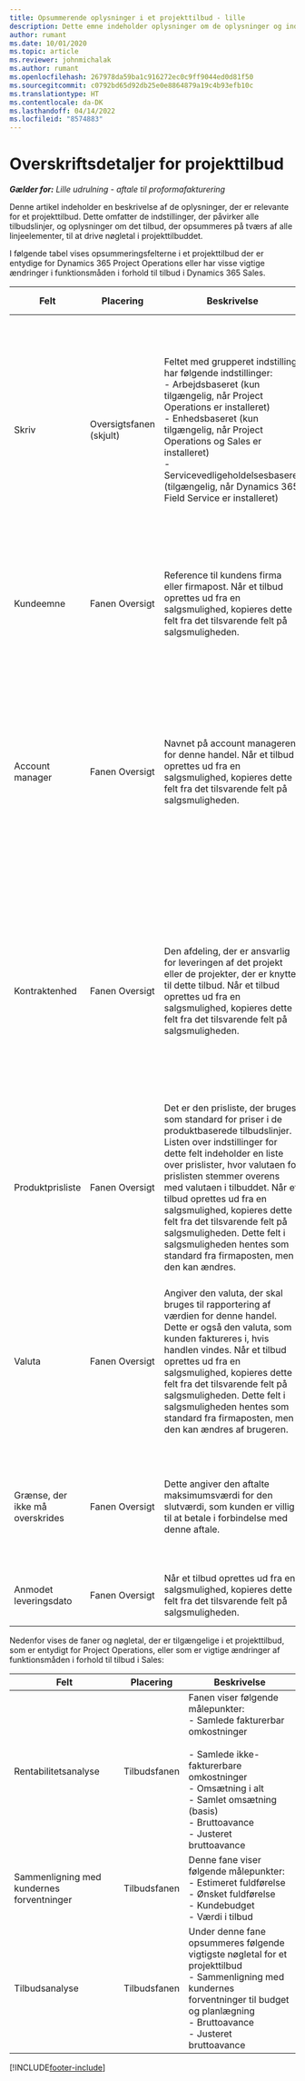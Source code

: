 ```yaml
---
title: Opsummerende oplysninger i et projekttilbud - lille
description: Dette emne indeholder oplysninger om de oplysninger og indstillinger, der gælder for og påvirker projekttilbud. (Sales)
author: rumant
ms.date: 10/01/2020
ms.topic: article
ms.reviewer: johnmichalak
ms.author: rumant
ms.openlocfilehash: 267978da59ba1c916272ec0c9ff9044ed0d81f50
ms.sourcegitcommit: c0792bd65d92db25e0e8864879a19c4b93efb10c
ms.translationtype: HT
ms.contentlocale: da-DK
ms.lasthandoff: 04/14/2022
ms.locfileid: "8574883"
---
```

# <a name="header-details-for-project-quotes"></a>Overskriftsdetaljer for projekttilbud

_**Gælder for:** Lille udrulning - aftale til proformafakturering_

Denne artikel indeholder en beskrivelse af de oplysninger, der er relevante for et projekttilbud. Dette omfatter de indstillinger, der påvirker alle tilbudslinjer, og oplysninger om det tilbud, der opsummeres på tværs af alle linjeelementer, til at drive nøgletal i projekttilbuddet.

I følgende tabel vises opsummeringsfelterne i et projekttilbud der er entydige for Dynamics 365 Project Operations eller har visse vigtige ændringer i funktionsmåden i forhold til tilbud i Dynamics 365 Sales.

| **Felt** | **Placering** | **Beskrivelse** | **Downstream-virkning** |
| --- | --- | --- | --- |
| Skriv | Oversigtsfanen (skjult) | Feltet med grupperet indstilling har følgende indstillinger:</br>- Arbejdsbaseret (kun tilgængelig, når Project Operations er installeret)</br>- Enhedsbaseret (kun tilgængelig, når Project Operations og Sales er installeret)</br>- Servicevedligeholdelsesbaseret (tilgængelig, når Dynamics 365 Field Service er installeret) | Når du bruger programmet Project Operations, angives værdien i dette felt automatisk til **Arbejdsbaseret**. Dette klassificerer tilbuddet som et projektbaseret tilbud. Et tilbud skal være projektbaseret, for at alle projektspecifikke udvidelser og funktioner kan aktiveres. |
| Kundeemne | Fanen Oversigt | Reference til kundens firma eller firmapost. Når et tilbud oprettes ud fra en salgsmulighed, kopieres dette felt fra det tilsvarende felt på salgsmuligheden. | Valutaen i projekttilbuddet angives som standard på grundlag af kundens valuta. Dette kan dog ikke ændres, før tilbuddet er blevet gemt. |
| Account manager | Fanen Oversigt | Navnet på account manageren for denne handel. Når et tilbud oprettes ud fra en salgsmulighed, kopieres dette felt fra det tilsvarende felt på salgsmuligheden. | Account manageren er ansvarlig for at administrere relationen til kunden ved at fuldføre dette projekt. På basis af den reserverbare ressourcepost, der er knyttet til Account manager, angives standarden for kontraktenheden på projekttilbuddet. |
| Kontraktenhed | Fanen Oversigt | Den afdeling, der er ansvarlig for leveringen af det projekt eller de projekter, der er knyttet til dette tilbud. Når et tilbud oprettes ud fra en salgsmulighed, kopieres dette felt fra det tilsvarende felt på salgsmuligheden. | Kontraktenheden er afdelingen i det firma, som skal udføre projekterne, når handlen er indgået. Alle kontraherende enheder har en valuta, og denne valuta bruges til at rapportere de anslåede og faktiske omkostninger, der er påløbet i løbet af projektets fuldførelse. |
| Produktprisliste | Fanen Oversigt | Det er den prisliste, der bruges som standard for priser i de produktbaserede tilbudslinjer. Listen over indstillinger for dette felt indeholder en liste over prislister, hvor valutaen for prislisten stemmer overens med valutaen i tilbuddet. Når et tilbud oprettes ud fra en salgsmulighed, kopieres dette felt fra det tilsvarende felt på salgsmuligheden. Dette felt i salgsmuligheden hentes som standard fra firmaposten, men den kan ændres. | Når et tilbuddet bliver vundet, kopieres denne feltværdi til den projektkontrakt, der er oprettet. |
| Valuta | Fanen Oversigt | Angiver den valuta, der skal bruges til rapportering af værdien for denne handel. Dette er også den valuta, som kunden faktureres i, hvis handlen vindes. Når et tilbud oprettes ud fra en salgsmulighed, kopieres dette felt fra det tilsvarende felt på salgsmuligheden. Dette felt i salgsmuligheden hentes som standard fra firmaposten, men den kan ændres af brugeren. | Når et tilbud er gemt, kan du ikke længere redigere dette felt. Dette anvendes som standard for produkt- og projektprislister på tilbuddet. Valutaen på tilbuddet anvendes til at periodisere valutaen på prislisten. |
| Grænse, der ikke må overskrides | Fanen Oversigt | Dette angiver den aftalte maksimumsværdi for den slutværdi, som kunden er villig til at betale i forbindelse med denne aftale. | Denne maksimumsværdi evalueres under udførelsen og er gældende på tværs af alle linjeelementer og projekter, der er knyttet til denne handel. |
| Anmodet leveringsdato | Fanen Oversigt | Når et tilbud oprettes ud fra en salgsmulighed, kopieres dette felt fra det tilsvarende felt på salgsmuligheden. | Denne dato bruges som slutdato for generering af fakturaplaner. |

Nedenfor vises de faner og nøgletal, der er tilgængelige i et projekttilbud, som er entydigt for Project Operations, eller som er vigtige ændringer af funktionsmåden i forhold til tilbud i Sales:

| **Felt** | **Placering** | **Beskrivelse** |
| --- | --- | --- |
| Rentabilitetsanalyse | Tilbudsfanen | Fanen viser følgende målepunkter:</br>- Samlede fakturerbar omkostninger</br></br>- Samlede ikke-fakturerbare omkostninger</br>- Omsætning i alt</br>- Samlet omsætning (basis)</br>- Bruttoavance</br>- Justeret bruttoavance|
| Sammenligning med kundernes forventninger | Tilbudsfanen | Denne fane viser følgende målepunkter:</br>- Estimeret fuldførelse</br>- Ønsket fuldførelse</br>- Kundebudget</br>- Værdi i tilbud |
| Tilbudsanalyse | Tilbudsfanen | Under denne fane opsummeres følgende vigtigste nøgletal for et projekttilbud</br>- Sammenligning med kundernes forventninger til budget og planlægning</br>- Bruttoavance</br>- Justeret bruttoavance |


[!INCLUDE[footer-include](../../includes/footer-banner.md)]
